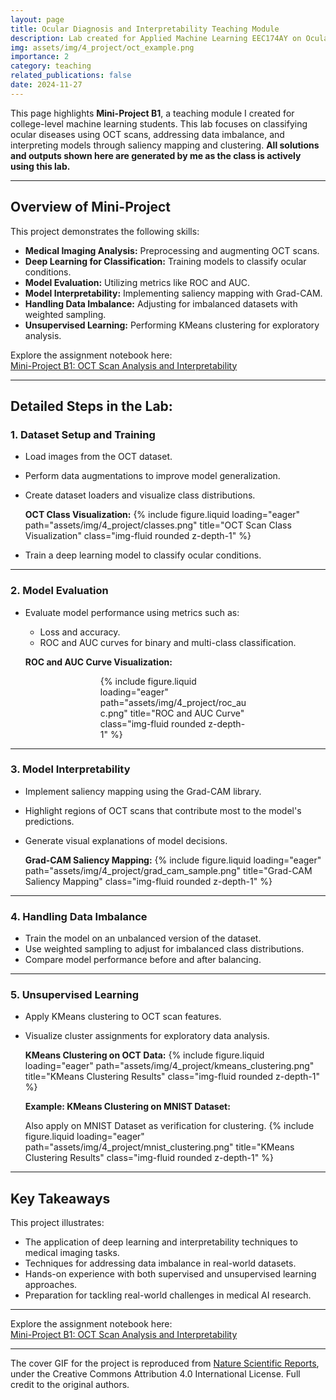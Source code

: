 ```yaml
---
layout: page
title: Ocular Diagnosis and Interpretability Teaching Module
description: Lab created for Applied Machine Learning EEC174AY on Ocular Diagnosis and Model Interpretability
img: assets/img/4_project/oct_example.png
importance: 2
category: teaching
related_publications: false
date: 2024-11-27
---
```


This page highlights **Mini-Project B1**, a teaching module I created for college-level machine learning students. This lab focuses on classifying ocular diseases using OCT scans, addressing data imbalance, and interpreting models through saliency mapping and clustering. **All solutions and outputs shown here are generated by me as the class is actively using this lab.**

---

## **Overview of Mini-Project**

This project demonstrates the following skills:

- **Medical Imaging Analysis:** Preprocessing and augmenting OCT scans.
- **Deep Learning for Classification:** Training models to classify ocular conditions.
- **Model Evaluation:** Utilizing metrics like ROC and AUC.
- **Model Interpretability:** Implementing saliency mapping with Grad-CAM.
- **Handling Data Imbalance:** Adjusting for imbalanced datasets with weighted sampling.
- **Unsupervised Learning:** Performing KMeans clustering for exploratory analysis.

Explore the assignment notebook here:  
[Mini-Project B1: OCT Scan Analysis and Interpretability](https://github.com/EEC174-Fall24/MiniProjectB1/blob/main/MiniProject_B1.ipynb)

---

## **Detailed Steps in the Lab:**

### **1. Dataset Setup and Training**

- Load images from the OCT dataset.
- Perform data augmentations to improve model generalization.
- Create dataset loaders and visualize class distributions.

  **OCT Class Visualization:**
  {% include figure.liquid loading="eager" path="assets/img/4_project/classes.png" title="OCT Scan Class Visualization" class="img-fluid rounded z-depth-1" %}

- Train a deep learning model to classify ocular conditions.

---

### **2. Model Evaluation**

- Evaluate model performance using metrics such as:

  - Loss and accuracy.
  - ROC and AUC curves for binary and multi-class classification.

  **ROC and AUC Curve Visualization:**
  <div style="width: 50%; margin: 0 auto;">
    {% include figure.liquid 
        loading="eager" 
        path="assets/img/4_project/roc_auc.png" 
        title="ROC and AUC Curve" 
        class="img-fluid rounded z-depth-1" 
    %}
  </div>

---

### **3. Model Interpretability**

- Implement saliency mapping using the Grad-CAM library.
- Highlight regions of OCT scans that contribute most to the model's predictions.
- Generate visual explanations of model decisions.

  **Grad-CAM Saliency Mapping:**
  {% include figure.liquid loading="eager" path="assets/img/4_project/grad_cam_sample.png" title="Grad-CAM Saliency Mapping" class="img-fluid rounded z-depth-1" %}

---

### **4. Handling Data Imbalance**

- Train the model on an unbalanced version of the dataset.
- Use weighted sampling to adjust for imbalanced class distributions.
- Compare model performance before and after balancing.

---

### **5. Unsupervised Learning**

- Apply KMeans clustering to OCT scan features.
- Visualize cluster assignments for exploratory data analysis.

  **KMeans Clustering on OCT Data:**
  {% include figure.liquid loading="eager" path="assets/img/4_project/kmeans_clustering.png" title="KMeans Clustering Results" class="img-fluid rounded z-depth-1" %}

  **Example: KMeans Clustering on MNIST Dataset:**

  Also apply on MNIST Dataset as verification for clustering.
  {% include figure.liquid loading="eager" path="assets/img/4_project/mnist_clustering.png" title="KMeans Clustering Results" class="img-fluid rounded z-depth-1" %}

---

## **Key Takeaways**

This project illustrates:

- The application of deep learning and interpretability techniques to medical imaging tasks.
- Techniques for addressing data imbalance in real-world datasets.
- Hands-on experience with both supervised and unsupervised learning approaches.
- Preparation for tackling real-world challenges in medical AI research.

---

Explore the assignment notebook here:  
[Mini-Project B1: OCT Scan Analysis and Interpretability](https://github.com/EEC174-Fall24/MiniProjectB1/blob/main/MiniProject_B1.ipynb)

---

The cover GIF for the project is reproduced from [Nature Scientific Reports](https://www.nature.com/articles/s41598-023-41362-4/figures/3), under the Creative Commons Attribution 4.0 International License. Full credit to the original authors.
